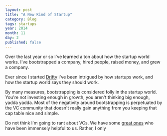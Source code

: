 ```yaml
---
layout: post
title: "A New Kind of Startup"
category: Blog
tags: startups
year: 2014
month: 11
day: 2
published: false  
---
```


Over the last year or so I've learned a ton about how the startup world works. I've bootstrapped a company, hired people, raised money, and grew a company.

Ever since I started [Drifty](http://drifty.com/) I've been intrigued by how startups work, and how the startup world says they should work. 

By many measures, bootstrapping is considered folly in the startup world. You're not investing enough in growth, you aren't thinking
big enough, yadda yadda. Most of the negativity around bootstrapping is perpetuated by the VC community that doesn't really
gain anything from you keeping that cap table nice and simple.

Do not think I'm going to rant about VCs. We have some [great ones](http://arthurventures.com/) who have been immensely helpful to us. Rather,
I only 
